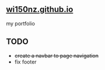 ## [wi150nz.github.io](https://wi150nz.github.io)
my portfolio

## TODO
- ~~create a navbar to page navigation~~
- fix footer
